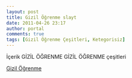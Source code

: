 ```yaml
---
layout: post
title: Gizil Öğrenme slayt
date: 2011-04-26 23:17
author: portal
comments: true
tags: [Gizil Öğrenme Çeşitleri, Ketegorisiz]
---
```

İçerik
GİZİL ÖĞRENME
GİZİL ÖĞRENME çeşitleri
<p class="not"><a href="http://www.egitimvaktim.com/dosyalar/2011/04/Gizil-Öğrenme.ppt">Gizil Öğrenme</a></p>
